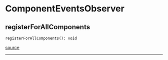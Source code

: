# ComponentEventsObserver

## registerForAllComponents

`registerForAllComponents(): void`

[source](https://github.com/wix/react-native-navigation/blob/v2/lib/src/events/ComponentEventsObserver.ts#L13)

---


